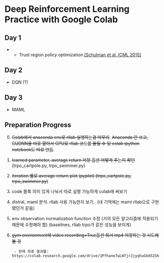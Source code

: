 # Deep Reinforcement Learning Practice with Google Colab

## Day 1
- 
  - Trust region policy optimization [[Schulman et al. ICML 2015]](http://proceedings.mlr.press/v37/schulman15.pdf)
## Day 2
- DQN (?)
## Day 3
- MAML


## Preparation Progress
0. ~~Colab에서 anaconda env로 rllab 실행하는걸 마무리~~. ~~Anaconda 안 쓰고, CUDNN을 따로 깔아서 GPU로 rllab 코드를 돌릴 수 있 colab ipython notebook도 따로 만듬~~.
1. ~~learned parameter, average return 저장 옵션 어떻게 주는지 확인~~ (trpo_cartpole.py, trpo_swimmer.py)
2. ~~iteration  별로 average return plot (pyplot)  (trpo_cartpole.py, trpo_swimmer.py)~~
3. code 블록 의미 있게 나눠서 따로 실행 가능하게 colab에 써보기
4. distral, maml 분석. rllab 사용 가능한지 보기.. (내 기억에는 maml rllab으로 구현됐던거 같음)
5. env observation normalization function 수정 (거의 모든 알고리즘에 적용되기 때문에 수정해야 함)
(baselines, rllab trpo가 같은 성능을 보이게)
6. ~~gym environment에 video recording=True옵션 줘서 mp4 저장하는 것 시도해볼 것~~

        - 현재 최종 결과물: https://colab.research.google.com/drive/1Pfhane7wLW7jr2jyqhuGk65ZShuYNEyD#scrollTo=_KwYCkcKiV2N
    
    
    
    